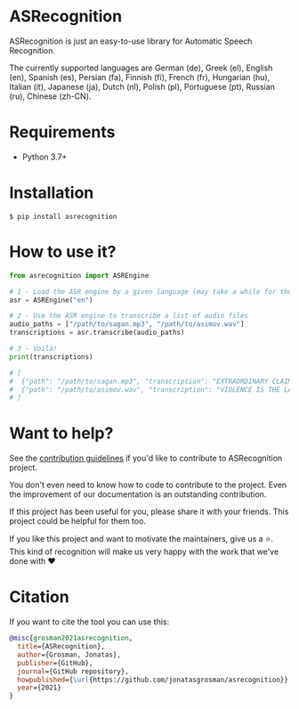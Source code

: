 # ASRecognition

ASRecognition is just an easy-to-use library for Automatic Speech Recognition.

The currently supported languages are German (de), Greek (el), English (en), Spanish (es), Persian (fa), Finnish (fi), French (fr), Hungarian (hu), Italian (it), Japanese (ja), Dutch (nl), Polish (pl), Portuguese (pt), Russian (ru), Chinese (zh-CN).

# Requirements

- Python 3.7+

# Installation

```console
$ pip install asrecognition
```

# How to use it?

```python
from asrecognition import ASREngine

# 1 - Load the ASR engine by a given language (may take a while for the first time)
asr = ASREngine("en")

# 2 - Use the ASR engine to transcribe a list of audio files
audio_paths = ["/path/to/sagan.mp3", "/path/to/asimov.wav"]
transcriptions = asr.transcribe(audio_paths)

# 3 - Voilà!
print(transcriptions)

# [
#  {"path": "/path/to/sagan.mp3", "transcription": "EXTRAORDINARY CLAIMS REQUIRE EXTRAORDINARY EVIDENCE"},
#  {"path": "/path/to/asimov.wav", "transcription": "VIOLENCE IS THE LAST REFUGE OF THE INCOMPETENT"}
# ]
```
# Want to help?

See the [contribution guidelines](https://github.com/jonatasgrosman/asrecognition/blob/master/CONTRIBUTING.md)
if you'd like to contribute to ASRecognition project.

You don't even need to know how to code to contribute to the project. Even the improvement of our documentation is an outstanding contribution.

If this project has been useful for you, please share it with your friends. This project could be helpful for them too.

If you like this project and want to motivate the maintainers, give us a :star:. This kind of recognition will make us very happy with the work that we've done with :heart:

# Citation
If you want to cite the tool you can use this:

```bibtex
@misc{grosman2021asrecognition,
  title={ASRecognition},
  author={Grosman, Jonatas},
  publisher={GitHub},
  journal={GitHub repository},
  howpublished={\url{https://github.com/jonatasgrosman/asrecognition}},
  year={2021}
}
```